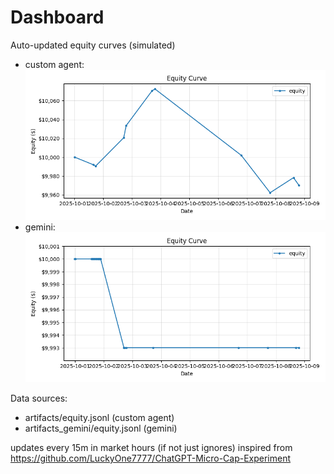 # Dashboard

Auto-updated equity curves (simulated)

- custom agent: ![Equity Curve](artifacts/equity.png?v=67671de)
- gemini: ![Equity Curve (Gemini)](artifacts_gemini/equity.png?v=67671de)

Data sources:
- artifacts/equity.jsonl (custom agent)
- artifacts_gemini/equity.jsonl (gemini)

updates every 15m in market hours (if not just ignores)
inspired from https://github.com/LuckyOne7777/ChatGPT-Micro-Cap-Experiment